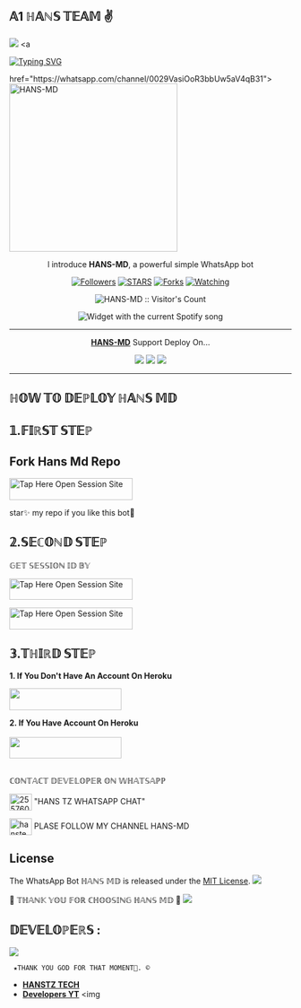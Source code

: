    ## 𝔸1 ℍ𝔸ℕ𝕊 𝕋𝔼𝔸𝕄 ✌️

 <a href="https://github.com/DenverCoder1/readme-typing-svg"><img src="https://readme-typing-svg.herokuapp.com?font=Time+New+Roman&color=red&size=25&center=true&vCenter=true&width=600&height=100&lines=I'm+hans+md+Created+by+hans.&heart;++;Self-taught+Back-Created+By,;Fredi+Ezra+Am+The,;Best+Is+Bot+For+You+To,;Deploy..<3"></a>
 <a

<a href="https://git.io/typing-svg"><img src="https://readme-typing-svg.demolab.com?font=Black+Ops+One&size=50&pause=1000&color=DAA520&center=true&width=910&height=100&lines=THANKS FOR CHOOSING+HANS;MD+BOT+CREATED+BY+HANSTZ" alt="Typing SVG" /></a>
  </p>
 href="https://whatsapp.com/channel/0029VasiOoR3bbUw5aV4qB31">
 <img alt="HANS-MD" height="300" src="https://files.catbox.moe/3vkm13.jpeg">
  
</h1> 
<p align="center">l introduce <b>HANS-MD</b>, a powerful simple WhatsApp bot </p>

</p>
  <p align="center">
<a href="https://github.com/HANSTZTECH?tab=followers"><img title="Followers" src="https://img.shields.io/github/followers/HANSTZTECH?label=Followers&style=social"></a>
<a href="https://github.com/HANSTZTECH/HANS-MD/stargazers/"><img title="STARS" src="https://img.shields.io/github/stars/HANSTZTECH/HANS-MD?&style=social"></a>
<a href="https://github.com/HANSTZTECH/HANS-MD/network/members"><img title="Forks" src="https://img.shields.io/github/forks/HANSTZTECH/hans_md?style=social"></a>
<a href="https://github.com/HANSTZTECH/HANS-MD/watchers"><img title="Watching" src="https://img.shields.io/github/watchers/HANSTZTECH/HANS-MD?label=Watching&style=social"></a>

</p>
<p align="center"><img src="https://profile-counter.glitch.me/{HANSTZTECH}/count.svg" alt="HANS-MD :: Visitor's Count"/></p>

</a>
  <div align="center">
  <img src="https://spogit.vercel.app/api?theme=dark&black=true&scan=true" alt="Widget with the current Spotify song"  />
</div>

---

<p align="center">
  <a href="https://github.com/HANSTZTECH/HANS-MD"><b>HANS-MD</b></a> Support Deploy On...
</p>

<p align="center">
  <a href="https://github.com/HANSTZTECH/HANS-MD/blob/main/temp/deploy-on-vps.md"><img src="https://img.shields.io/badge/self hosting-3d1513?style=for-the-badge&logo=serverless&logoColor=FD5750"></a>
  <a href="https://dashboard.heroku.com/new?template=https://github.com/HANSTZ121/HANS-MD/tree/main"><img src="https://img.shields.io/badge/heroku-9d7acc?style=for-the-badge&logo=heroku&logoColor=430098"></a>
  <a href="https://youtu.be/izoxfW3anrU"><img src="https://img.shields.io/badge/CodeSpace-green?colorA=%23ff000&colorB=%23017e40&style=for-the-badge&logo=git&logoColor=white"></a>
</p>



    
 
 



---





## ℍ𝕆𝕎 𝕋𝕆 𝔻𝔼ℙ𝕃𝕆𝕐 ℍ𝔸ℕ𝕊 𝕄𝔻


## 𝟙.𝔽𝕀ℝ𝕊𝕋 𝕊𝕋𝔼ℙ 
## Fork Hans Md  Repo


<a href="https://github.com/HANSTZTECH/HANS-MD/fork"><img title="Tap Here Open Session Site" src="https://img.shields.io/badge/FORK THIS REPO-h?color=black&style=for-the-badge&logo=msi" width="220" height="38.45"/></a></p>

star✨ my repo if you like this bot🤖


## 𝟚.𝕊𝔼ℂ𝕆ℕ𝔻 𝕊𝕋𝔼ℙ 


 𝔾𝔼𝕋 𝕊𝔼𝕊𝕊𝕀𝕆ℕ 𝕀𝔻 𝔹𝕐
 

<a href="https://hans-md-session-id-6du8.onrender.com/"><img title="Tap Here Open Session Site" src="https://img.shields.io/badge/QR CODE-h?color=black&style=for-the-badge&logo=msi" width="220" height="38.45"/></a></p>


 
<a href="https://hans-md-session-id-6du8.onrender.com/"><img title="Tap Here Open Session Site" src="https://img.shields.io/badge/PAIRING CODE-h?color=black&style=for-the-badge&logo=msi" width="220" height="38.45"/></a></p>


## 𝟛.𝕋ℍ𝕀ℝ𝔻 𝕊𝕋𝔼ℙ 
**1. If You Don't Have An Account On Heroku**

<a href="https://signup.heroku.com">
 <img src="https://img.shields.io/badge/Create%20Account%20Now-black?style=for-the-badge&logo=heroku" width="200" height="38.45"/></a></p>

**2. If You Have Account On Heroku**       
<br>
<a href="https://dashboard.heroku.com/new?template=https://github.com/HANSTZ121/HANS-MD/tree/main">
 <img src="https://img.shields.io/badge/Deploy%20To%20Heroku-black?style=for-the-badge&logo=heroku" width="200" height="38.45"/></a></p>

##



ℂ𝕆ℕ𝕋𝔸ℂ𝕋 𝔻𝔼𝕍𝔼𝕃𝕆ℙ𝔼ℝ 𝕆ℕ 𝕎ℍ𝔸𝕋𝕊𝔸ℙℙ 

<a href="http://wa.me/255760774888" target="blank"><img align="center" src="https://raw.githubusercontent.com/rahuldkjain/github-profile-readme-generator/master/src/images/icons/Social/whatsapp.svg" alt="255760774888" height="30" width="40" /></a> "HANS TZ WHATSAPP CHAT"


<a href="https://whatsapp.com/channel/0029VasiOoR3bbUw5aV4qB31" target="blank"><img align="center" src="https://raw.githubusercontent.com/rahuldkjain/github-profile-readme-generator/master/src/images/icons/Social/whatsapp.svg" alt="hanstech" height="30" width="40" /></a> PLASE FOLLOW MY CHANNEL HANS-MD 


## License

The WhatsApp Bot ℍ𝔸ℕ𝕊 𝕄𝔻 is released under the [MIT License](https://opensource.org/licenses/MIT).
<a><img src='https://files.catbox.moe/3vkm13.gif'/></a>

🌟 𝕋ℍ𝔸ℕ𝕂 𝕐𝕆𝕌 𝔽𝕆ℝ ℂℍ𝕆𝕆𝕊𝕀ℕ𝔾 ℍ𝔸ℕ𝕊 𝕄𝔻 🌟
<a><img src='https://files.catbox.moe/3vkm13.gif'/></a>

## 𝔻𝔼𝕍𝔼𝕃𝕆ℙ𝔼ℝ𝕊 :



<a><img src='https://files.catbox.moe/huyw9t.jpg'/></a>

     ★THANK YOU GOD FOR THAT MOMENT🙏. ©

- [**HANSTZ TECH**](https://github.com/HANSTZTECH)
- [**Developers YT**](https://youtube.com/@anthonyboniphace?si=TFChPRJAOHgtf-ZY)
 <a><img
